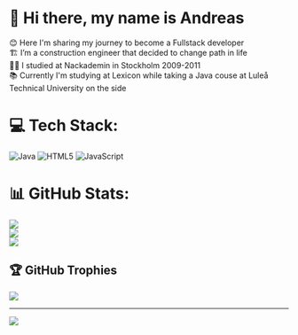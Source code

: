 # 💫 Hi there, my name is Andreas
😊 Here I'm sharing my journey to become a Fullstack developer<br>🏗️ I’m a construction engineer that decided to change path in life<br>👨‍🎓 I studied at Nackademin in Stockholm 2009-2011<br>📚 Currently I'm studying at Lexicon while taking a Java couse at Luleå Technical University on the side


# 💻 Tech Stack:
![Java](https://img.shields.io/badge/java-%23ED8B00.svg?style=for-the-badge&logo=openjdk&logoColor=white) ![HTML5](https://img.shields.io/badge/html5-%23E34F26.svg?style=for-the-badge&logo=html5&logoColor=white) ![JavaScript](https://img.shields.io/badge/javascript-%23323330.svg?style=for-the-badge&logo=javascript&logoColor=%23F7DF1E)
# 📊 GitHub Stats:
![](https://github-readme-stats.vercel.app/api?username=addefj&theme=radical&hide_border=false&include_all_commits=false&count_private=false)<br/>
![](https://github-readme-streak-stats.herokuapp.com/?user=addefj&theme=radical&hide_border=false)<br/>
![](https://github-readme-stats.vercel.app/api/top-langs/?username=addefj&theme=radical&hide_border=false&include_all_commits=false&count_private=false&layout=compact)

## 🏆 GitHub Trophies
![](https://github-profile-trophy.vercel.app/?username=addefj&theme=radical&no-frame=false&no-bg=false&margin-w=4)

---
[![](https://visitcount.itsvg.in/api?id=addefj&icon=0&color=0)](https://visitcount.itsvg.in)

<!-- Proudly created with GPRM ( https://gprm.itsvg.in ) -->


<!--

**addefj/addefj** is a ✨ _special_ ✨ repository because its `README.md` (this file) appears on your GitHub profile.


